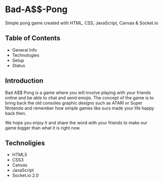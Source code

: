# Bad-A$$-Pong
Simple pong game created with HTML, CSS, JavaScript, Canvas & Socket.io

## Table of Contents
- General Info
- Technologies
- Setup
- Status

## Introduction
Bad A$$ Pong is a game where you will involve playing with your friends online and be able to chat and send emojis. The concept of the game is to bring back 
the old consoles graphic designs such as ATARI or Super Nintendo and remember how simple games like ours made your life happy back then.

We hope you enjoy it and share the word with your friends to make our game bigger than what it is right now.

## Technoligies
- HTML5
- CSS3
- Canvas
- JavaScript
- Socket.io 2.0
